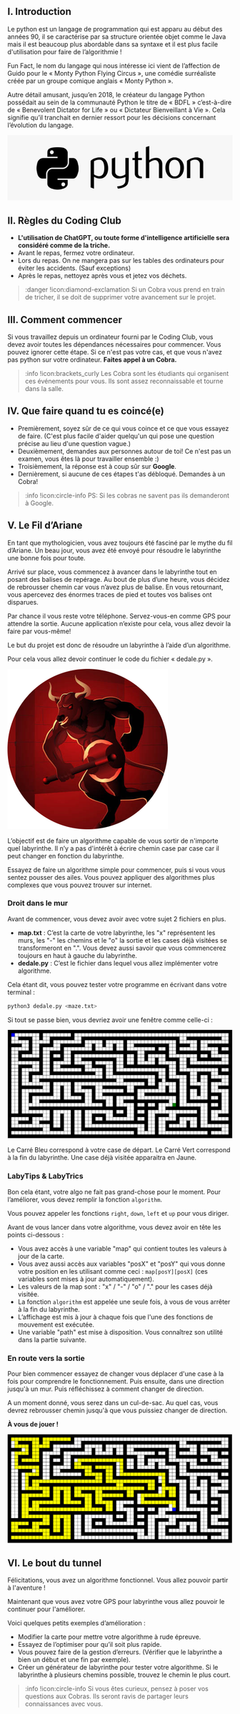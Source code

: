 ## I. Introduction
Le python est un langage de programmation qui est apparu au début des années 90, il se caractérise par sa structure orientée objet comme le Java mais il est beaucoup plus abordable dans sa syntaxe et il est plus facile d'utilisation pour faire de l’algorithmie !

Fun Fact, le nom du langage qui nous intéresse ici vient de l’affection de Guido pour le « Monty Python Flying Circus », une comédie surréaliste créée par un groupe comique anglais « Monty Python ».

Autre détail amusant, jusqu’en 2018, le créateur du langage Python possédait au sein de la communauté Python le titre de « BDFL » c’est-à-dire de « Benevolent Dictator for Life » ou « Dictateur Bienveillant à Vie ». Cela signifie qu’il tranchait en dernier ressort pour les décisions concernant l’évolution du langage.

![](assets/logo_python.png)

## II. Règles du Coding Club
- **L'utilisation de ChatGPT, ou toute forme d'intelligence artificielle sera considéré comme de la triche\.**
- Avant le repas, fermez votre ordinateur.
- Lors du repas. On ne mangera pas sur les tables des ordinateurs pour éviter les accidents. (Sauf exceptions)
- Après le repas, nettoyez après vous et jetez vos déchets.

>:danger !icon:diamond-exclamation Si un Cobra vous prend en train de tricher, il se doit de supprimer votre avancement sur le projet.

## III. Comment commencer
Si vous travaillez depuis un ordinateur fourni par le Coding Club, vous devez avoir toutes les dépendances nécessaires pour commencer. Vous pouvez ignorer cette étape.
Si ce n'est pas votre cas, et que vous n'avez pas python sur votre ordinateur. **Faites appel à un Cobra.**

>:info !icon:brackets_curly Les Cobra sont les étudiants qui organisent ces événements pour vous. Ils sont assez reconnaissable et tourne dans la salle.

## IV. Que faire quand tu es coincé(e)
- Premièrement, soyez sûr de ce qui vous coince et ce que vous essayez de faire. (C'est plus facile d'aider quelqu'un qui pose une question précise au lieu d'une question vague.)
- Deuxièmement, demandes aux personnes autour de toi! Ce n'est pas un examen, vous êtes là pour travailler ensemble :)
- Troisièmement, la réponse est à coup sûr sur **Google**.
- Dernièrement, si aucune de ces étapes t'as débloqué. Demandes à un Cobra!

>:info !icon:circle-info PS: Si les cobras ne savent pas ils demanderont à Google.

## V. Le Fil d’Ariane
En tant que mythologicien, vous avez toujours été fasciné par le mythe du fil d’Ariane. Un beau jour, vous avez été envoyé pour résoudre le labyrinthe une bonne fois pour toute.

Arrivé sur place, vous commencez à avancer dans le labyrinthe tout en posant des balises de repérage. Au bout de plus d’une heure, vous décidez de rebrousser chemin car vous n’avez plus de balise. En vous retournant, vous apercevez des énormes traces de pied et toutes vos balises ont disparues.

Par chance il vous reste votre téléphone. Servez-vous-en comme GPS pour attendre la sortie. Aucune application n’existe pour cela, vous allez devoir la faire par vous-même!

Le but du projet est donc de résoudre un labyrinthe à l’aide d’un algorithme.

Pour cela vous allez devoir continuer le code du fichier « dedale.py ».

![](assets/minotaure.png)

L’objectif est de faire un algorithme capable de vous sortir de n'importe quel labyrinthe. Il n’y a pas d'intérêt à écrire chemin case par case car il peut changer en fonction du labyrinthe.

Essayez de faire un algorithme simple pour commencer, puis si vous vous sentez pousser des ailes. Vous pouvez appliquer des algorithmes plus complexes que vous pouvez trouver sur internet.

### Droit dans le mur
Avant de commencer, vous devez avoir avec votre sujet 2 fichiers en plus.

-	**map.txt** : C’est la carte de votre labyrinthe, les "x" représentent les murs, les "-" les chemins et le "o" la sortie et les cases déjà visitées se transformeront en ".". Vous devez aussi savoir que vous commencerez toujours en haut à gauche du labyrinthe.
-	**dedale.py** : C’est le fichier dans lequel vous allez implémenter votre algorithme.

Cela étant dit, vous pouvez tester votre programme en écrivant dans votre terminal :

```sh
python3 dedale.py <maze.txt>
```

Si tout se passe bien, vous devriez avoir une fenêtre comme celle-ci :

![](assets/window.png)

Le Carré Bleu correspond à votre case de départ.
Le Carré Vert correspond à la fin du labyrinthe.
Une case déjà visitée apparaitra en Jaune.

### LabyTips & LabyTrics
Bon cela étant, votre algo ne fait pas grand-chose pour le moment. Pour l’améliorer, vous devez remplir la fonction `algorithm`.

Vous pouvez appeler les fonctions `right`, `down`, `left` et `up` pour vous diriger.

Avant de vous lancer dans votre algorithme, vous devez avoir en tête les points ci-dessous :

-	Vous avez accès à une variable "map" qui contient toutes les valeurs à jour de la carte.
-	Vous avez aussi accès aux variables "posX" et "posY" qui vous donne votre position en les utilisant comme ceci : `map[posY][posX]` (ces variables sont mises à jour automatiquement).
-	Les valeurs de la map sont : "x" / "-" / "o" / "." pour les cases déjà visitée.
-	La fonction `algorithm` est appelée une seule fois, à vous de vous arrêter à la fin du labyrinthe.
-	L’affichage est mis à jour à chaque fois que l'une des fonctions de mouvement est exécutée.
-	Une variable "path" est mise à disposition. Vous connaîtrez son utilité dans la partie suivante.

### En route vers la sortie
Pour bien commencer essayez de changer vous déplacer d'une case à la fois pour comprendre le fonctionnement.
Puis ensuite, dans une direction jusqu'à un mur.
Puis réfléchissez à comment changer de direction.

A un moment donné, vous serez dans un cul-de-sac. Au quel cas, vous devrez rebrousser chemin jusqu'à que vous puissiez changer de direction.

**À vous de jouer !**

![](assets/example.png)

## VI. Le bout du tunnel
Félicitations, vous avez un algorithme fonctionnel. Vous allez pouvoir partir à l'aventure !

Maintenant que vous avez votre GPS pour labyrinthe vous allez pouvoir le continuer pour l'améliorer.

Voici quelques petits exemples d’amélioration :
-	Modifier la carte pour mettre votre algorithme à rude épreuve.
-	Essayez de l’optimiser pour qu’il soit plus rapide.
-	Vous pouvez faire de la gestion d’erreurs. (Vérifier que le labyrinthe a bien un début et une fin par exemple).
-	Créer un générateur de labyrinthe pour tester votre algorithme.
	Si le labyrinthe à plusieurs chemins possible, trouvez le chemin le plus court.

>:info !icon:circle-info Si vous êtes curieux, pensez à poser vos questions aux Cobras. Ils seront ravis de partager leurs connaissances avec vous.
